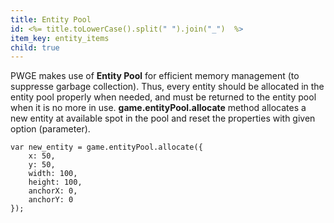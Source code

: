 ```yaml
---
title: Entity Pool
id: <%= title.toLowerCase().split(" ").join("_")  %>
item_key: entity_items
child: true
---
```


PWGE makes use of **Entity Pool** for efficient memory management (to suppresse garbage collection). Thus, every entity should be allocated in the entity pool properly when needed, and must be returned to the entity pool when it is no more in use. **game.entityPool.allocate** method allocates a new entity at available spot in the pool and reset the properties with given option (parameter).

<pre><code class="js">var new_entity = game.entityPool.allocate({
    x: 50,
    y: 50,
    width: 100,
    height: 100,
    anchorX: 0,
    anchorY: 0
});
</code></pre>
